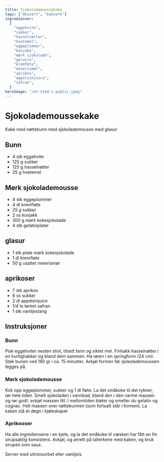 ```yaml
---
title: Sjokolademoussekake
tags: ["dessert", "bakverk"]
ingredienser:
  [
    "eggehvite",
    "sukker",
    "hasselnøtter",
    "hvetemel",
    "eggeplommer",
    "konjakk",
    "mørk sjokolade",
    "gelatin",
    "kremføte",
    "meierismør",
    "aprikos",
    "appelsinjuice",
    "safran",
  ]
heroImage: "/et-sted-i-public.jpeg"
---
```


# Sjokolademoussekake

Kake med nøttebunn med sjokolademousse med glasur

## Bunn

- 4 stk eggehvite
- 125 g sukker
- 125 g hasselnøtter
- 25 g hvetemel

## Mørk sjokolademousse

- 4 stk eggeplommer
- 4 dl kremfløte
- 25 g sukker
- 2 ss konjakk
- 300 g mørk kokesjokolade
- 4 stk gelatinplater

## glasur

- 1 stk plate mørk kokesjokolade
- 1 dl kremfløte
- 50 g usaltet meierismør

## aprikoser

- 7 stk aprikos
- 6 ss sukker
- 2 dl appelsinjuice
- 1/4 ts tørket safran
- 1 stk vaniljestang

## Instruksjoner

### Bunn

Pisk eggehviter nesten stivt, tilsett farin og siktet mel. Finhakk hasselnøtter i en hurtighakker og bland dem sammen. Ha røren i en springform (24 cm). Stek bunen ved 180 gr i ca. 15 minutter. Avkjøl formen før sjokolademoussen legges på.

### Mørk sjokolademousse

Kok opp eggeplommer, sukker og 1 dl fløte. La det småkoke til det tykner, rør hele tiden. Smelt sjokoladen i vannbad, bland den i den varme massen og rør godt. avkjøl massen litt. I mellomtiden bløter og smelter du gelatin og cognac. Hell massen over nøttebunnen (som fortsatt står i formen). La kaken stå et døgn i kjøleskapet

### Aprikooser

Ha alle ingrediensene i en kjele, og la det småkoke til væsken har fått en fin sirupsaktig konsistens. Avkjøl, og anrett på tallerkene med kaken, og bruk sirupen som saus.

Server med sitronsorbet eller vaniljeis.
